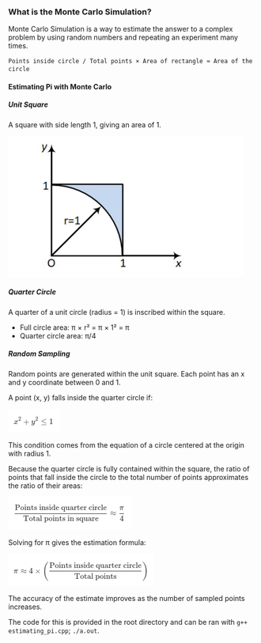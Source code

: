 ### What is the Monte Carlo Simulation?

Monte Carlo Simulation is a way to estimate the answer to a complex problem by using random numbers and repeating an experiment many times.

```
Points inside circle / Total points × Area of rectangle ≈ Area of the circle
```

#### Estimating Pi with Monte Carlo


##### Unit Square
A square with side length 1, giving an area of 1.

![Unit Square](images/unit_square.png)

##### Quarter Circle
A quarter of a unit circle (radius = 1) is inscribed within the square.
- Full circle area: π × r² = π × 1² = π
- Quarter circle area: π/4

##### Random Sampling
Random points are generated within the unit square. Each point has an x and y coordinate between 0 and 1.

A point (x, y) falls inside the quarter circle if:

![Circle](images/circle.png)

This condition comes from the equation of a circle centered at the origin with radius 1.

Because the quarter circle is fully contained within the square, the ratio of points that fall inside the circle to the total number of points approximates the ratio of their areas:

![Ratio](images/ratio.png)

Solving for π gives the estimation formula:

![Pi](images/pi.png)

The accuracy of the estimate improves as the number of sampled points increases.

The code for this is provided in the root directory and can be ran with `g++ estimating_pi.cpp`; `./a.out`.
